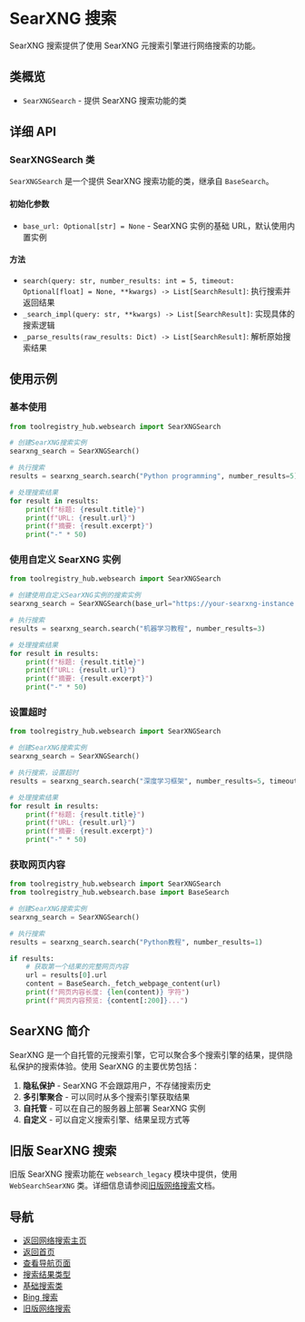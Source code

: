 # SearXNG 搜索

SearXNG 搜索提供了使用 SearXNG 元搜索引擎进行网络搜索的功能。

## 类概览

- `SearXNGSearch` - 提供 SearXNG 搜索功能的类

## 详细 API

### SearXNGSearch 类

`SearXNGSearch` 是一个提供 SearXNG 搜索功能的类，继承自 `BaseSearch`。

#### 初始化参数

- `base_url: Optional[str] = None` - SearXNG 实例的基础 URL，默认使用内置实例

#### 方法

- `search(query: str, number_results: int = 5, timeout: Optional[float] = None, **kwargs) -> List[SearchResult]`: 执行搜索并返回结果
- `_search_impl(query: str, **kwargs) -> List[SearchResult]`: 实现具体的搜索逻辑
- `_parse_results(raw_results: Dict) -> List[SearchResult]`: 解析原始搜索结果

## 使用示例

### 基本使用

```python
from toolregistry_hub.websearch import SearXNGSearch

# 创建SearXNG搜索实例
searxng_search = SearXNGSearch()

# 执行搜索
results = searxng_search.search("Python programming", number_results=5)

# 处理搜索结果
for result in results:
    print(f"标题: {result.title}")
    print(f"URL: {result.url}")
    print(f"摘要: {result.excerpt}")
    print("-" * 50)
```

### 使用自定义 SearXNG 实例

```python
from toolregistry_hub.websearch import SearXNGSearch

# 创建使用自定义SearXNG实例的搜索实例
searxng_search = SearXNGSearch(base_url="https://your-searxng-instance.com")

# 执行搜索
results = searxng_search.search("机器学习教程", number_results=3)

# 处理搜索结果
for result in results:
    print(f"标题: {result.title}")
    print(f"URL: {result.url}")
    print(f"摘要: {result.excerpt}")
    print("-" * 50)
```

### 设置超时

```python
from toolregistry_hub.websearch import SearXNGSearch

# 创建SearXNG搜索实例
searxng_search = SearXNGSearch()

# 执行搜索，设置超时
results = searxng_search.search("深度学习框架", number_results=5, timeout=10.0)

# 处理搜索结果
for result in results:
    print(f"标题: {result.title}")
    print(f"URL: {result.url}")
    print(f"摘要: {result.excerpt}")
    print("-" * 50)
```

### 获取网页内容

```python
from toolregistry_hub.websearch import SearXNGSearch
from toolregistry_hub.websearch.base import BaseSearch

# 创建SearXNG搜索实例
searxng_search = SearXNGSearch()

# 执行搜索
results = searxng_search.search("Python教程", number_results=1)

if results:
    # 获取第一个结果的完整网页内容
    url = results[0].url
    content = BaseSearch._fetch_webpage_content(url)
    print(f"网页内容长度: {len(content)} 字符")
    print(f"网页内容预览: {content[:200]}...")
```

## SearXNG 简介

SearXNG 是一个自托管的元搜索引擎，它可以聚合多个搜索引擎的结果，提供隐私保护的搜索体验。使用 SearXNG 的主要优势包括：

1. **隐私保护** - SearXNG 不会跟踪用户，不存储搜索历史
2. **多引擎聚合** - 可以同时从多个搜索引擎获取结果
3. **自托管** - 可以在自己的服务器上部署 SearXNG 实例
4. **自定义** - 可以自定义搜索引擎、结果呈现方式等

## 旧版 SearXNG 搜索

旧版 SearXNG 搜索功能在 `websearch_legacy` 模块中提供，使用 `WebSearchSearXNG` 类。详细信息请参阅[旧版网络搜索](legacy.md)文档。

## 导航

- [返回网络搜索主页](index.md)
- [返回首页](../index.md)
- [查看导航页面](../navigation.md)
- [搜索结果类型](search_result.md)
- [基础搜索类](base_search.md)
- [Bing 搜索](bing.md)
- [旧版网络搜索](legacy.md)
